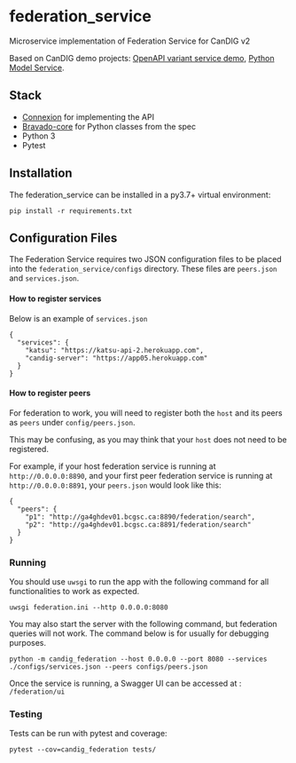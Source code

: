# federation_service
Microservice implementation of Federation Service for CanDIG v2

Based on CanDIG demo projects: [OpenAPI variant service demo](https://github.com/ljdursi/openapi_calls_example), [Python Model Service](https://github.com/CanDIG/python_model_service).


## Stack

- [Connexion](https://github.com/zalando/connexion) for implementing the API
- [Bravado-core](https://github.com/Yelp/bravado-core) for Python classes from the spec
- Python 3
- Pytest

## Installation

The federation_service can be installed in a py3.7+ virtual environment:

```
pip install -r requirements.txt
```

## Configuration Files

The Federation Service requires two JSON configuration files to be placed into the `federation_service/configs` directory. 
These files are `peers.json` and `services.json`.

#### How to register services

Below is an example of `services.json`

```
{
  "services": {
    "katsu": "https://katsu-api-2.herokuapp.com",
    "candig-server": "https://app05.herokuapp.com"
  }
}
```

#### How to register peers

For federation to work, you will need to register both the `host` and its peers as `peers` under `config/peers.json`.

This may be confusing, as you may think that your `host` does not need to be registered.

For example, if your host federation service is running at `http://0.0.0.0:8890`, and your first 
peer federation service is running at `http://0.0.0.0:8891`, your `peers.json` would look like this:

```
{
  "peers": {
    "p1": "http://ga4ghdev01.bcgsc.ca:8890/federation/search",
    "p2": "http://ga4ghdev01.bcgsc.ca:8891/federation/search"
  }
}
```

### Running

You should use `uwsgi` to run the app with the following command for all functionalities to work as expected.

```
uwsgi federation.ini --http 0.0.0.0:8080
```

You may also start the server with the following command, but federation queries will not work. The command below is for usually for debugging purposes.

```
python -m candig_federation --host 0.0.0.0 --port 8080 --services ./configs/services.json --peers configs/peers.json
```

Once the service is running, a Swagger UI can be accessed at : `/federation/ui`


### Testing

Tests can be run with pytest and coverage:

```pytest --cov=candig_federation tests/```
